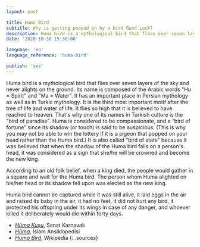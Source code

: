 ```yaml
---
layout: post

title: Huma Bird
subtitle: Why is getting pooped on by a bird Good Luck?
description: Huma bird is a mythological bird that flies over seven layers of the sky and never alights on the ground. Its name is composed of the Arabic words "Hu = Spirit" and "Ma = Water".
date: '2020-10-16 15:30:00'

language: 'en'
language_reference: 'huma-bird'

publish: 'yes'
---
```


Huma bird is a mythological bird that flies over seven layers of the sky and never alights on the ground. Its name is composed of the Arabic words "Hu = Spirit" and "Ma = Water". It has an important place in Persian mythology as well as in Turkic mythology.  It is the third most important motif after the tree of life and water of life. It flies so high that it is believed to have reached to heaven. That's why one of its names in Turkish culture is the "bird of paradise". Huma is considered to be compassionate, and a “bird of fortune” since its shadow (or touch) is said to be auspicious. (This is why you may not be able to win the lottery if it is a pigeon that popped on your head rather than the Huma bird.) It is also called “bird of state” because it was believed that when the shadow of the Huma bird falls on a person's head, it was considered as a sign that she/he will be crowned and become the new king.

According to an old folk belief, when a king died, the people would gather in a square and wait for the Huma bird. The person whom Huma alighted on his/her head or its shadow fell upon was elected as the new king.

Huma bird cannot be captured while it was still alive, it laid eggs in the air and raised its baby in the air, it had no feet, it did not hurt any bird, it protected his offspring under its wings in case of any danger, and whoever killed it deliberately would die within forty days.


+ *[Hüma Kuşu](https://www.sanatkarnavali.com/huma-kusu/)*, Sanat Karnavalı
+ *[Hüma](https://islamansiklopedisi.org.tr/huma)*, İslam Ansiklopedisi
+ *[Huma Bird](https://en.wikipedia.org/wiki/Huma_bird)*, Wikipedia
{: .sources}

